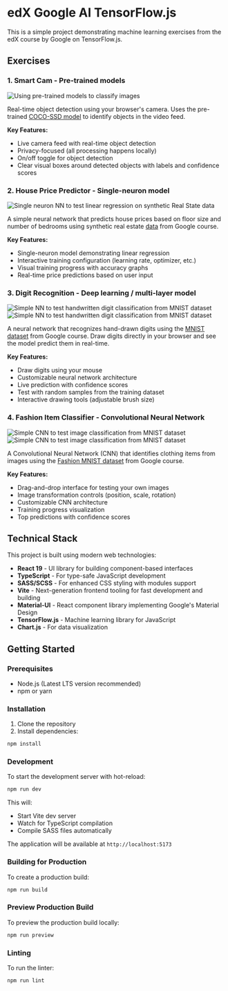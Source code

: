 # edX Google AI TensorFlow.js
This is a simple project demonstrating machine learning exercises from the edX course by Google on TensorFlow.js.

## Exercises

### 1. Smart Cam - Pre-trained models
![Using pre-trained models to classify images](/src/assets/images/smartcam.png)

Real-time object detection using your browser's camera. Uses the pre-trained [COCO-SSD model](https://github.com/tensorflow/tfjs-models/tree/master/coco-ssd) to identify objects in the video feed.

**Key Features:**
- Live camera feed with real-time object detection
- Privacy-focused (all processing happens locally)
- On/off toggle for object detection
- Clear visual boxes around detected objects with labels and confidence scores

### 2. House Price Predictor - Single-neuron model
![Single neuron NN to test linear regression on synthetic Real State data](/src/assets/images/realstate.png)

A simple neural network that predicts house prices based on floor size and number of bedrooms using synthetic real estate [data](https://storage.googleapis.com/jmstore/TensorFlowJS/EdX/TrainingData/real-estate-data.js) from Google course.

**Key Features:**
- Single-neuron model demonstrating linear regression
- Interactive training configuration (learning rate, optimizer, etc.)
- Visual training progress with accuracy graphs
- Real-time price predictions based on user input

### 3. Digit Recognition - Deep learning / multi-layer model
![Simple NN to test handwritten digit classification from MNIST dataset](/src/assets/images/digit.png)
![Simple NN to test handwritten digit classification from MNIST dataset](/src/assets/images/digit2.png)

A neural network that recognizes hand-drawn digits using the [MNIST dataset](https://storage.googleapis.com/jmstore/TensorFlowJS/EdX/TrainingData/mnist.js) from Google course. Draw digits directly in your browser and see the model predict them in real-time.

**Key Features:**
- Draw digits using your mouse
- Customizable neural network architecture
- Live prediction with confidence scores
- Test with random samples from the training dataset
- Interactive drawing tools (adjustable brush size)

### 4. Fashion Item Classifier - Convolutional Neural Network
![Simple CNN to test image classification from MNIST dataset](/src/assets/images/fashion.png)
![Simple CNN to test image classification from MNIST dataset](/src/assets/images/fashion2.png)

A Convolutional Neural Network (CNN) that identifies clothing items from images using the [Fashion MNIST dataset](https://storage.googleapis.com/jmstore/TensorFlowJS/EdX/TrainingData/fashion-mnist.js) from Google course.

**Key Features:**
- Drag-and-drop interface for testing your own images
- Image transformation controls (position, scale, rotation)
- Customizable CNN architecture
- Training progress visualization
- Top predictions with confidence scores

## Technical Stack

This project is built using modern web technologies:
- **React 19** - UI library for building component-based interfaces
- **TypeScript** - For type-safe JavaScript development
- **SASS/SCSS** - For enhanced CSS styling with modules support
- **Vite** - Next-generation frontend tooling for fast development and building
- **Material-UI** - React component library implementing Google's Material Design
- **TensorFlow.js** - Machine learning library for JavaScript
- **Chart.js** - For data visualization

## Getting Started

### Prerequisites
- Node.js (Latest LTS version recommended)
- npm or yarn

### Installation
1. Clone the repository
2. Install dependencies:
```bash
npm install
```

### Development
To start the development server with hot-reload:
```bash
npm run dev
```
This will:
- Start Vite dev server
- Watch for TypeScript compilation
- Compile SASS files automatically

The application will be available at `http://localhost:5173`

### Building for Production
To create a production build:
```bash
npm run build
```

### Preview Production Build
To preview the production build locally:
```bash
npm run preview
```

### Linting
To run the linter:
```bash
npm run lint
```
